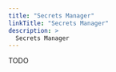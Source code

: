 ```yaml
---
title: "Secrets Manager"
linkTitle: "Secrets Manager"
description: >
  Secrets Manager
---
```


TODO
